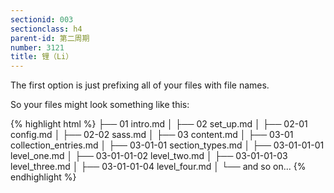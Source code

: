 ```yaml
---
sectionid: 003
sectionclass: h4
parent-id: 第二周期
number: 3121
title: 锂（Li）
---
```

The first option is just prefixing all of your files with file names.

So your files might look something like this:

{% highlight html %}
├── 01 intro.md
│
├── 02 set_up.md
│
├── 02-01 config.md
│
├── 02-02 sass.md
│
├── 03 content.md
│
├── 03-01 collection_entries.md
│
├── 03-01-01 section_types.md
│
├── 03-01-01-01 level_one.md
│
├── 03-01-01-02 level_two.md
│
├── 03-01-01-03 level_three.md
│
├── 03-01-01-04 level_four.md
│
└── and so on...
{% endhighlight %}